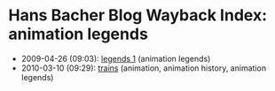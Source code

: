 # Hans Bacher Blog Wayback Index: animation legends

* 2009-04-26 (09:03): [legends 1](https://web.archive.org/web/https://one1more2time3.wordpress.com/2009/04/26/legends-1/) (animation legends)
* 2010-03-10 (09:29): [trains](https://web.archive.org/web/https://one1more2time3.wordpress.com/2010/03/10/trains/) (animation, animation history, animation legends)